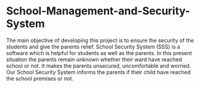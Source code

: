 # School-Management-and-Security-System
The main objective of developing this project is to ensure the security of the students and give the parents relief. School Security System (SSS) is a software which is helpful for students as well as the parents. In this present situation the parents remain unknown whether their ward have reached school or not. It makes the parents unsecured, uncomfortable and worried. Our School Security System informs the parents if their child have reached the school premises or not. 
